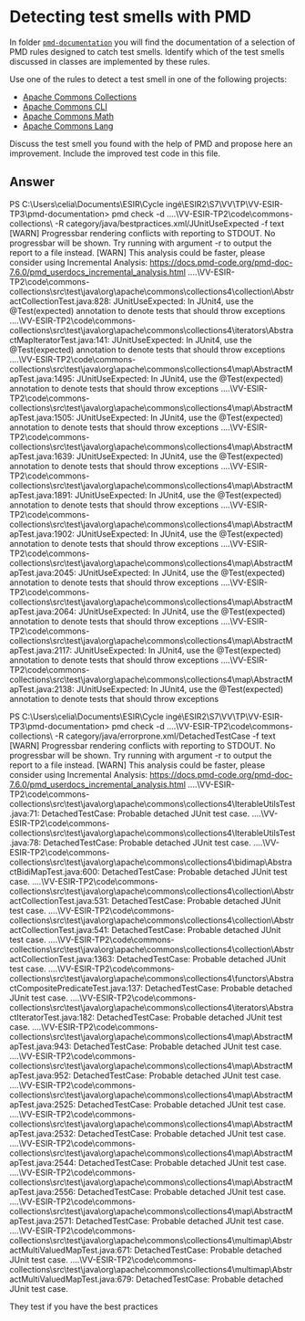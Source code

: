 # Detecting test smells with PMD

In folder [`pmd-documentation`](../pmd-documentation) you will find the documentation of a selection of PMD rules designed to catch test smells.
Identify which of the test smells discussed in classes are implemented by these rules.

Use one of the rules to detect a test smell in one of the following projects:

- [Apache Commons Collections](https://github.com/apache/commons-collections)
- [Apache Commons CLI](https://github.com/apache/commons-cli)
- [Apache Commons Math](https://github.com/apache/commons-math)
- [Apache Commons Lang](https://github.com/apache/commons-lang)

Discuss the test smell you found with the help of PMD and propose here an improvement.
Include the improved test code in this file.

## Answer

PS C:\Users\celia\Documents\ESIR\Cycle ingé\ESIR2\S7\VV\TP\VV-ESIR-TP3\pmd-documentation> pmd check -d ..\..\VV-ESIR-TP2\code\commons-collections\ -R category/java/bestpractices.xml/JUnitUseExpected -f text
[WARN] Progressbar rendering conflicts with reporting to STDOUT. No progressbar will be shown. Try running with argument -r <file> to output the report to a file instead.
[WARN] This analysis could be faster, please consider using Incremental Analysis: https://docs.pmd-code.org/pmd-doc-7.6.0/pmd_userdocs_incremental_analysis.html
..\..\VV-ESIR-TP2\code\commons-collections\src\test\java\org\apache\commons\collections4\collection\AbstractCollectionTest.java:828:    JUnitUseExpected:       In JUnit4, use the @Test(expected) annotation to denote tests that should throw exceptions
..\..\VV-ESIR-TP2\code\commons-collections\src\test\java\org\apache\commons\collections4\iterators\AbstractMapIteratorTest.java:141:    JUnitUseExpected:       In JUnit4, use the @Test(expected) annotation to denote tests that should throw exceptions
..\..\VV-ESIR-TP2\code\commons-collections\src\test\java\org\apache\commons\collections4\map\AbstractMapTest.java:1495: JUnitUseExpected:       In JUnit4, use the @Test(expected) annotation to denote tests that should throw exceptions
..\..\VV-ESIR-TP2\code\commons-collections\src\test\java\org\apache\commons\collections4\map\AbstractMapTest.java:1505: JUnitUseExpected:       In JUnit4, use the @Test(expected) annotation to denote tests that should throw exceptions
..\..\VV-ESIR-TP2\code\commons-collections\src\test\java\org\apache\commons\collections4\map\AbstractMapTest.java:1639: JUnitUseExpected:       In JUnit4, use the @Test(expected) annotation to denote tests that should throw exceptions
..\..\VV-ESIR-TP2\code\commons-collections\src\test\java\org\apache\commons\collections4\map\AbstractMapTest.java:1891: JUnitUseExpected:       In JUnit4, use the @Test(expected) annotation to denote tests that should throw exceptions
..\..\VV-ESIR-TP2\code\commons-collections\src\test\java\org\apache\commons\collections4\map\AbstractMapTest.java:1902: JUnitUseExpected:       In JUnit4, use the @Test(expected) annotation to denote tests that should throw exceptions
..\..\VV-ESIR-TP2\code\commons-collections\src\test\java\org\apache\commons\collections4\map\AbstractMapTest.java:2045: JUnitUseExpected:       In JUnit4, use the @Test(expected) annotation to denote tests that should throw exceptions
..\..\VV-ESIR-TP2\code\commons-collections\src\test\java\org\apache\commons\collections4\map\AbstractMapTest.java:2064: JUnitUseExpected:       In JUnit4, use the @Test(expected) annotation to denote tests that should throw exceptions
..\..\VV-ESIR-TP2\code\commons-collections\src\test\java\org\apache\commons\collections4\map\AbstractMapTest.java:2117: JUnitUseExpected:       In JUnit4, use the @Test(expected) annotation to denote tests that should throw exceptions
..\..\VV-ESIR-TP2\code\commons-collections\src\test\java\org\apache\commons\collections4\map\AbstractMapTest.java:2138: JUnitUseExpected:       In JUnit4, use the @Test(expected) annotation to denote tests that should throw exceptions



PS C:\Users\celia\Documents\ESIR\Cycle ingé\ESIR2\S7\VV\TP\VV-ESIR-TP3\pmd-documentation> pmd check -d ..\..\VV-ESIR-TP2\code\commons-collections\ -R category/java/errorprone.xml/DetachedTestCase -f text
[WARN] Progressbar rendering conflicts with reporting to STDOUT. No progressbar will be shown. Try running with argument -r <file> to output the report to a file instead.
[WARN] This analysis could be faster, please consider using Incremental Analysis: https://docs.pmd-code.org/pmd-doc-7.6.0/pmd_userdocs_incremental_analysis.html
..\..\VV-ESIR-TP2\code\commons-collections\src\test\java\org\apache\commons\collections4\IterableUtilsTest.java:71:     DetachedTestCase:       Probable detached JUnit test case.
..\..\VV-ESIR-TP2\code\commons-collections\src\test\java\org\apache\commons\collections4\IterableUtilsTest.java:78:     DetachedTestCase:       Probable detached JUnit test case.
..\..\VV-ESIR-TP2\code\commons-collections\src\test\java\org\apache\commons\collections4\bidimap\AbstractBidiMapTest.java:600:  DetachedTestCase:       Probable detached JUnit test case.
..\..\VV-ESIR-TP2\code\commons-collections\src\test\java\org\apache\commons\collections4\collection\AbstractCollectionTest.java:531:    DetachedTestCase:       Probable detached JUnit test case.
..\..\VV-ESIR-TP2\code\commons-collections\src\test\java\org\apache\commons\collections4\collection\AbstractCollectionTest.java:541:    DetachedTestCase:       Probable detached JUnit test case.
..\..\VV-ESIR-TP2\code\commons-collections\src\test\java\org\apache\commons\collections4\collection\AbstractCollectionTest.java:1363:   DetachedTestCase:       Probable detached JUnit test case.
..\..\VV-ESIR-TP2\code\commons-collections\src\test\java\org\apache\commons\collections4\functors\AbstractCompositePredicateTest.java:137:      DetachedTestCase:       Probable detached JUnit test case.
..\..\VV-ESIR-TP2\code\commons-collections\src\test\java\org\apache\commons\collections4\iterators\AbstractIteratorTest.java:182:       DetachedTestCase:       Probable detached JUnit test case.
..\..\VV-ESIR-TP2\code\commons-collections\src\test\java\org\apache\commons\collections4\map\AbstractMapTest.java:943:  DetachedTestCase:       Probable detached JUnit test case.
..\..\VV-ESIR-TP2\code\commons-collections\src\test\java\org\apache\commons\collections4\map\AbstractMapTest.java:952:  DetachedTestCase:       Probable detached JUnit test case.
..\..\VV-ESIR-TP2\code\commons-collections\src\test\java\org\apache\commons\collections4\map\AbstractMapTest.java:2525: DetachedTestCase:       Probable detached JUnit test case.
..\..\VV-ESIR-TP2\code\commons-collections\src\test\java\org\apache\commons\collections4\map\AbstractMapTest.java:2532: DetachedTestCase:       Probable detached JUnit test case.
..\..\VV-ESIR-TP2\code\commons-collections\src\test\java\org\apache\commons\collections4\map\AbstractMapTest.java:2544: DetachedTestCase:       Probable detached JUnit test case.
..\..\VV-ESIR-TP2\code\commons-collections\src\test\java\org\apache\commons\collections4\map\AbstractMapTest.java:2556: DetachedTestCase:       Probable detached JUnit test case.
..\..\VV-ESIR-TP2\code\commons-collections\src\test\java\org\apache\commons\collections4\map\AbstractMapTest.java:2571: DetachedTestCase:       Probable detached JUnit test case.
..\..\VV-ESIR-TP2\code\commons-collections\src\test\java\org\apache\commons\collections4\multimap\AbstractMultiValuedMapTest.java:671:  DetachedTestCase:       Probable detached JUnit test case.
..\..\VV-ESIR-TP2\code\commons-collections\src\test\java\org\apache\commons\collections4\multimap\AbstractMultiValuedMapTest.java:679:  DetachedTestCase:       Probable detached JUnit test case.



They test if you have the best practices